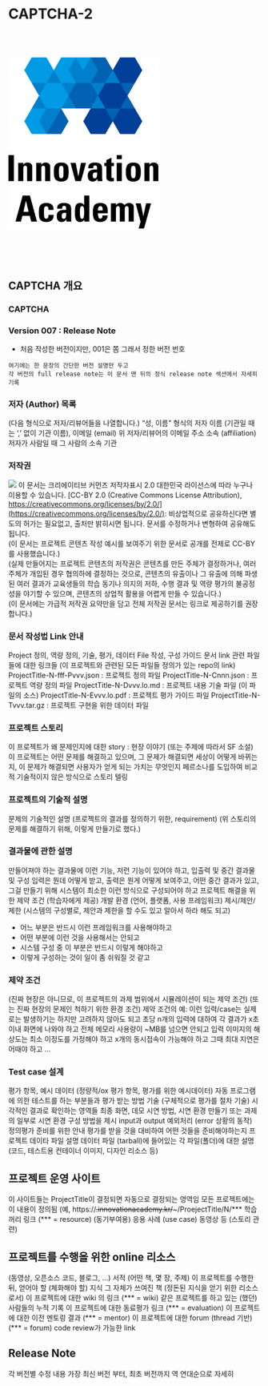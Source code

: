 # CAPTCHA-2

<br><br><br>
<img src="IA.jpg" width="300px"></img> 

[comment]: # (
  파일명 규칙 : ProjectTitle-N-Dvvv.lo.md : 프로젝트 내용 기술 파일,
  실제 배포할 때는 ProjectTitle-N-Dvvv.lo.pdf 형태로 배포함.
  'ProjectTitle-N 까지가 시스템에서 사용되는 프로젝트 이름이므로 유일하게 정해져야 함.
  'vvv'는 이 프로젝트의 정의 파일, 기술 파일, 평가 파일, 데이터 파일 가운데
  하나 이상이 수정될 때. 커지는 개정 번호
  'N'은 프로젝트의 난이도를 기준으로 가장 낮은 난이도가 1임.
  낮은 단계 프로젝트 두개를 더 생성할 계획이 있다면 N을 3이 되어야할 것임.
)

<br><br><br>

## CAPTCHA 개요

### CAPTCHA

### Version 007 : Release Note
* 처음 작성한 버전이지만, 001은 쫌 그래서 정한 버전 번호

```
여기에는 한 문장의 간단한 버전 설명만 두고
각 버전의 full release note는 이 문서 맨 뒤의 정식 release note 섹션에서 자세히 기록
```

### 저자 (Author) 목록
(다음 형식으로 저자/리뷰어들을 나열합니다.)
“성, 이름” 형식의 저자 이름 (기관일 때는 ‘,’ 없이 기관 이름),
이메일 (email)
위 저자/리뷰어의 이메일 주소
소속 (affiliation)
저자가 사람일 때 그 사람의 소속 기관

### 저작권

<img src="https://mirrors.creativecommons.org/presskit/buttons/88x31/png/by.png" width="80px"></img>
이 문서는 크리에이티브 커먼즈 저작자표시 2.0 대한민국 라이선스에 따라
누구나 이용할 수 있습니다.
[CC-BY 2.0 (Creative Commons License Attribution), https://creativecommons.org/licenses/by/2.0/](https://creativecommons.org/licenses/by/2.0/):
비상업적으로 공유하신다면 별도의 허가는 필요없고, 출처만 밝히시면 됩니다.
문서를 수정하거나 변형하여 공유해도 됩니다.
<br>(이 문서는 프로젝트 콘텐츠 작성 예시를 보여주기 위한 문서로 공개를 전제로 CC-BY를 사용했습니다.)
<br>(실제 만들어지는 프로젝트 콘텐츠의 저작권은 콘텐츠를 만든 주체가 결정하거나, 여러 주체가 개입된 경우 협의하에 결정하는 것으로, 콘텐츠의 유출이나 그 유출에 의해 파생된 여러 결과가 교육생들의 학습 동기나 의지의 저하, 수행 결과 및 역량 평가의 불공정성을 야기할 수 있으며, 콘텐츠의 상업적 활용을 어렵게 만들 수 있습니다.)
<br>(이 문서에는 가급적 저작권 요약만을 담고 전체 저작권 문서는 링크로 제공하기를 권장합니다.)


### 문서 작성법 Link 안내
Project 정의, 역량 정의, 기술, 평가, 데이터 File 작성, 구성 가이드 문서 link
관련 파일 들에 대한 링크들 (이 프로젝트와 관련된 모든 파일들 정의가 있는 repo의 link)
ProjectTitle-N-fff-Pvvv.json : 프로젝트 정의 파일
ProjectTitle-N-Cnnn.json : 프로젝트 역량 정의 파일
ProjectTitle-N-Dvvv.lo.md : 프로젝트 내용 기술 파일 (이 파일의 소스)
ProjectTitle-N-Evvv.lo.pdf : 프로젝트 평가 가이드 파일
ProjectTitle-N-Tvvv.tar.gz : 프로젝트 구현을 위한 데이터 파일

### 프로젝트 스토리
이 프로젝트가 왜 문제인지에 대한 story : 현장 이야기 (또는 주제에 따라서 SF 소설)
이 프로젝트는 어떤 문제를 해결하고 있으며,
그 문제가 해결되면 세상이 어떻게 바뀌는지,
이 문제가 해결되면 사용자가 얻게 되는 가치는 무엇인지
페르소나를 도입하여 비교적 기술적이지 않은 방식으로 스토리 텔링

### 프로젝트의 기술적 설명
문제의 기술적인 설명 (프로젝트의 결과를 정의하기 위한, requirement)
(위 스토리의 문제를 해결하기 위해, 이렇게 만들기로 했다.)

### 결과물에 관한 설명
만들어져야 하는 결과물에 이런 기능, 저런 기능이 있어야 하고,
입출력 및 중간 결과물 및 구성
입력은 뭔데 어떻게 받고,
출력은 뭔게 어떻게 보여주고, 
어떤 중간 결과가 있고,
그걸 만들기 위해 시스템이 최소한 이런 방식으로 구성되어야 하고
프로젝트 해결을 위한 제약 조건 (학습자에게 제공)
개발 환경 (언어, 플랫폼, 사용 프레임워크) 제시/제안/제한
(시스템의 구성별로, 제안과 제한을 할 수도 있고 알아서 하라 해도 되고)
- 어느 부분은 반드시 이런 프레임워크를 사용해야하고
- 어떤 부분에 이런 것을 사용해서는 안되고
- 시스템 구성 중 이 부분은 반드시 이렇게 해야하고
- 이렇게 구성하는 것이 일이 좀 쉬워질 것 같고

### 제약 조건
(진짜 현장은 아니므로, 이 프로젝트의 과제 범위에서 시뮬레이션이 되는 제약 조건)
(또는 진짜 현장의 문제인 척하기 위한 환경 조건)
제약 조건의 예:
이런 입력/case는 실제로는 발생하기는 하지만 고려하지 않아도 되고
초당 n개의 입력에 대하여 각 결과가 x초 이내 화면에 나와야 하고
전체 메모리 사용량이 ~MB를 넘으면 안되고
입력 이미지의 해상도는 최소 이정도를 가정해야 하고
x개의 동시접속이 가능해야 하고 그때 최대 지연은 어때야 하고
...
### Test case 설계
평가 항목, 예시 데이터 (정량적/ox 평가 항목, 평가를 위한 예시데이터)
자동 프로그램에 의한 테스트를 하는 부분들과 평가 받는 방법 기술
	(구체적으로 평가를 절차 기술)
시각적인 결과로 확인하는 영역들
최종 화면, 데모 시연 방법, 시연 환경 만들기
또는 과제의 일부로 시연 환경 구성 방법을 제시
input과 output
예외처리 (error 상황의 동작) 정의평가 준비를 위한 안내
평가를 받을 것을 대비하여 어떤 것들을 준비해야하는지
프로젝트 데이타 파일 설명
데이터 파일 (tarball)에 들어있는 각 파일(폴더)에 대한 설명
 (코드, 테스트용 컨테이너 이미지, 디자인 리소스 등)

## 프로젝트 운영 사이트
이 사이트들는 ProjectTitle이 결정되면 자동으로 결정되는 영역임
모든 프로젝트에는 이 내용이 정의됨
(예, https://~~.innovationacademy.kr/~~~/ProejectTitle/N/***
학습 꺼리 링크 (*** = resource)
(동기부여용) 응용 사례 (use case) 동영상 등 (스토리 관련)

## 프로젝트를 수행을 위한 online 리소스
(동영상, 오픈소스 코드, 블로그, …)
서적 (어떤 책, 몇 장, 주제)
이 프로젝트를 수행한 뒤, 얻어야 할 (체화해야 할) 지식 그 자체가 쓰여진 책
(정돈된 지식을 얻기 위한 리소스로서)
이 프로젝트에 대한 wiki 의 링크 (*** = wiki)
같은 프로젝트를 하고 있는 (했던) 사람들의 누적 기록
이 프로젝트에 대한 동료평가 링크 (*** = evaluation)
이 프로젝트에 대한 이전 멘토링 결과 (*** = mentor)
이 프로젝트에 대한 forum (thread 기반) (*** = forum)
code review가 가능한 link

## Release Note
각 버전별 수정 내용
가장 최신 버전 부터, 최초 버전까지 역 연대순으로 자세히
